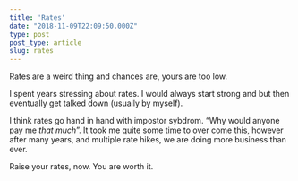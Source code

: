 ```yaml
---
title: 'Rates'
date: "2018-11-09T22:09:50.000Z"
type: post 
post_type: article
slug: rates
---
```

Rates are a weird thing and chances are, yours are too low. 

I spent years stressing about rates. I would always start strong and but then eventually get talked down (usually by myself). 

I think rates go hand in hand with impostor sybdrom. “Why would anyone pay me _that much_”. It took me quite some time to over come this, however after many years, and multiple rate hikes, we are doing more business than ever. 

Raise your rates, now. You are worth it. 
